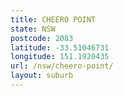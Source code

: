 ```yaml
---
title: CHEERO POINT
state: NSW
postcode: 2083
latitude: -33.51046731
longitude: 151.1920435
url: /nsw/cheero-point/
layout: suburb
---
```

